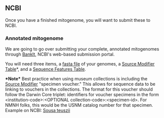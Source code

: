 ## NCBI
Once you have a finished mitogenome, you will want to submit these to NCBI.


### Annotated mitogenome
We are going to go over submitting your complete, annotated mitogenomes through [BankIt](https://www.ncbi.nlm.nih.gov/WebSub/index.cgi), NCBI's web-based submission portal.

You will need three items, a [fasta file](https://www.ncbi.nlm.nih.gov/WebSub/html/help/fasta.html) of your genomes, a [Source Modifier Table](https://www.ncbi.nlm.nih.gov/WebSub/html/help/genbank-source-table.html#modifiers)*, and a [Sequence Features Table](https://www.ncbi.nlm.nih.gov/WebSub/html/annot_examples.html). 

**\*Note\*** Best practice when using museum collections is including the [Source Modifier](https://www.ncbi.nlm.nih.gov/WebSub/html/help/genbank-source-table.html#modifiers) "specimen voucher." This allows for sequence data to be linking to vouchers in the collections. The format for this voucher should follow the Darwin Core triplet: identifiers for voucher specimens in the form \<institution-code\>:\<OPTIONAL collection-code\>:\<specimen-id\>. For NMNH folks, this would be the USNM catalog number for that specimen. Example on NCBI: [Sousa teuszii](https://www.ncbi.nlm.nih.gov/nucleotide/NC_045404.1) 
